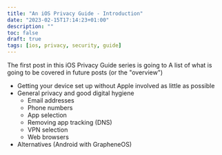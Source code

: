 ```yaml
---
title: "An iOS Privacy Guide - Introduction"
date: "2023-02-15T17:14:23+01:00"
description: ""
toc: false
draft: true
tags: [ios, privacy, security, guide]
---
```

The first post in this iOS Privacy Guide series is going to
A list of what is going to be covered in future posts (or the "overview")

- Getting your device set up without Apple involved as little as possible
- General privacy and good digital hygiene
  - Email addresses
  - Phone numbers
  - App selection
  - Removing app tracking (DNS)
  - VPN selection
  - Web browsers
- Alternatives (Android with GrapheneOS)
